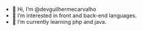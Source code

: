 - 👋 Hi, I’m @devguilhermecarvalho
- 👀 I’m interested in front and back-end languages.
- 🌱 I’m currently learning php and java.

<!---

- 💞️ I’m looking to collaborate on ...
- 📫 How to reach me ...

devguilhermecarvalho/devguilhermecarvalho is a ✨ special ✨ repository because its `README.md` (this file) appears on your GitHub profile.
You can click the Preview link to take a look at your changes.
--->
